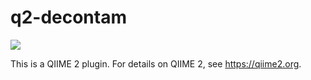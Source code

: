 # q2-decontam

![](https://github.com/qiime2/q2-dada2/workflows/ci/badge.svg)

This is a QIIME 2 plugin. For details on QIIME 2, see https://qiime2.org.